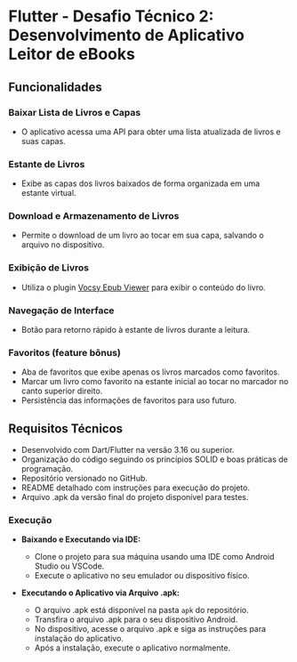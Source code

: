# Flutter - Desafio Técnico 2: Desenvolvimento de Aplicativo Leitor de eBooks

## Funcionalidades

### Baixar Lista de Livros e Capas
- O aplicativo acessa uma API para obter uma lista atualizada de livros e suas capas.

### Estante de Livros
- Exibe as capas dos livros baixados de forma organizada em uma estante virtual.

### Download e Armazenamento de Livros
- Permite o download de um livro ao tocar em sua capa, salvando o arquivo no dispositivo.

### Exibição de Livros
- Utiliza o plugin [Vocsy Epub Viewer](https://pub.dev/packages/vocsy_epub_viewer) para exibir o conteúdo do livro.

### Navegação de Interface
- Botão para retorno rápido à estante de livros durante a leitura.

### Favoritos (feature bônus)
- Aba de favoritos que exibe apenas os livros marcados como favoritos.
- Marcar um livro como favorito na estante inicial ao tocar no marcador no canto superior direito.
- Persistência das informações de favoritos para uso futuro.

## Requisitos Técnicos

- Desenvolvido com Dart/Flutter na versão 3.16 ou superior.
- Organização do código seguindo os princípios SOLID e boas práticas de programação.
- Repositório versionado no GitHub.
- README detalhado com instruções para execução do projeto.
- Arquivo .apk da versão final do projeto disponível para testes.

### Execução

- **Baixando e Executando via IDE:**
    - Clone o projeto para sua máquina usando uma IDE como Android Studio ou VSCode.
    - Execute o aplicativo no seu emulador ou dispositivo físico.

- **Executando o Aplicativo via Arquivo .apk:**
    - O arquivo .apk está disponível na pasta `apk` do repositório.
    - Transfira o arquivo .apk para o seu dispositivo Android.
    - No dispositivo, acesse o arquivo .apk e siga as instruções para instalação do aplicativo.
    - Após a instalação, execute o aplicativo normalmente.

